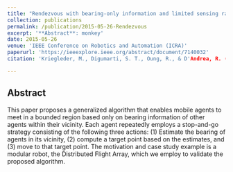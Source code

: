 ```yaml
---
title: "Rendezvous with bearing-only information and limited sensing range"
collection: publications
permalink: /publication/2015-05-26-Rendezvous
excerpt: '**Abstract**: monkey'
date: 2015-05-26
venue: 'IEEE Conference on Robotics and Automation (ICRA)'
paperurl: 'https://ieeexplore.ieee.org/abstract/document/7140032'
citation: 'Kriegleder, M., Digumarti, S. T., Oung, R., & D'Andrea, R. (2015). &quot;Rendezvous with bearing-only information and limited sensing range.&quot; <i>IEEE Conference on Robotics and Automation</i>, 2015, pp. 5941-5947.'

---
```

## Abstract
This paper proposes a generalized algorithm that enables mobile agents to meet in a bounded region based only on bearing information of other agents within their vicinity. Each agent repeatedly employs a stop-and-go strategy consisting of the following three actions: (1) Estimate the bearing of agents in its vicinity, (2) compute a target point based on the estimates, and (3) move to that target point. The motivation and case study example is a modular robot, the Distributed Flight Array, which we employ to validate the proposed algorithm.